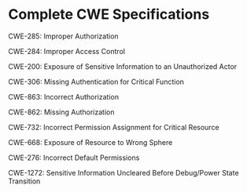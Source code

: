 

# Complete CWE Specifications

CWE-285: Improper Authorization

CWE-284: Improper Access Control

CWE-200: Exposure of Sensitive Information to an Unauthorized Actor

CWE-306: Missing Authentication for Critical Function

CWE-863: Incorrect Authorization

CWE-862: Missing Authorization

CWE-732: Incorrect Permission Assignment for Critical Resource

CWE-668: Exposure of Resource to Wrong Sphere

CWE-276: Incorrect Default Permissions

CWE-1272: Sensitive Information Uncleared Before Debug/Power State Transition